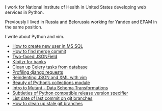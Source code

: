 I work for National Institute of Health in United States developing web services in Python.

Previously I lived in Russia and Belorussia working for Yandex and EPAM in the same position.

I write about Python and vim.

* [How to create new user in MS SQL](create-mssql-user.html)
* [How to find merge commit](find-merge-commit.html)
* [Two-faced JSONField](jsonfield.html)
* [Kibitzr for banks](kibitzr-banks.html)
* [Clean up Celery tasks from database](cleanup_celery.html)
* [Profiling django requests](profiling-django-requests.html)
* [Reindenting JSON and XML with vim](formatting-with-vim.html)
* [Beauty of Python’s collections module](python-collections.html)
* [Intro to Mutant - Data Schema Transformations](python-serializator.html)
* [Subtleties of Python compatible release version specifier](python-compatible-version.html)
* [List date of last commit on git branches](branch-dates.html)
* [How to clean up stale git branches](git-branch-cleanup.html)
